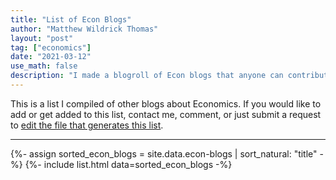 ```yaml
---
title: "List of Econ Blogs"
author: "Matthew Wildrick Thomas"
layout: "post"
tag: ["economics"]
date: "2021-03-12"
use_math: false
description: "I made a blogroll of Econ blogs that anyone can contribute to"
---
```


This is a list I compiled of other blogs about Economics. If you would like to add or get added to this list, contact me, comment, or just submit a request to [edit the file that generates this list](https://github.com/mwt/matthewthom.as/edit/master/_data/econ-blogs.yml).

---

{%- assign sorted_econ_blogs = site.data.econ-blogs | sort_natural: "title" -%}
{%- include list.html data=sorted_econ_blogs -%}